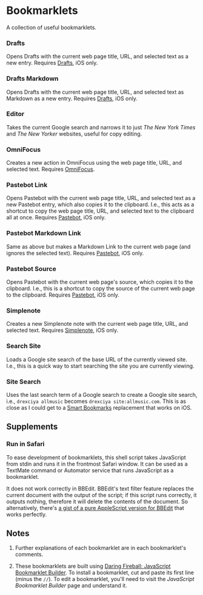 # Bookmarklets

A collection of useful bookmarklets.

### Drafts

Opens Drafts with the current web page title, URL, and selected text as a new entry. Requires [Drafts](http://agiletortoise.com/drafts/), iOS only.

### Drafts Markdown

Opens Drafts with the current web page title, URL, and selected text as Markdown as a new entry. Requires [Drafts](http://agiletortoise.com/drafts/), iOS only.

### Editor

Takes the current Google search and narrows it to just _The New York Times_ and _The New Yorker_ websites, useful for copy editing.

### OmniFocus

Creates a new action in OmniFocus using the web page title, URL, and selected text. Requires [OmniFocus](http://www.omnigroup.com/products/omnifocus/).

### Pastebot Link

Opens Pastebot with the current web page title, URL, and selected text as a new Pastebot entry, which also copies it to the clipboard. I.e., this acts as a shortcut to copy the web page title, URL, and selected text to the clipboard all at once. Requires [Pastebot](http://tapbots.com/software/pastebot/), iOS only.

### Pastebot Markdown Link

Same as above but makes a Markdown Link to the current web page (and ignores the selected text). Requires [Pastebot](http://tapbots.com/software/pastebot/), iOS only.

### Pastebot Source

Opens Pastebot with the current web page's source, which copies it to the clipboard. I.e., this is a shortcut to copy the source of the current web page to the clipboard. Requires [Pastebot](http://tapbots.com/software/pastebot/), iOS only.

### Simplenote

Creates a new Simplenote note with the current web page title, URL, and selected text. Requires [Simplenote](http://itunes.apple.com/us/app/simplenote/id289429962?mt=8), iOS only.

### Search Site

Loads a Google site search of the base URL of the currently viewed site. I.e., this is a quick way to start searching the site you are currently viewing.

### Site Search

Uses the last search term of a Google search to create a Google site search, i.e., `drexciya allmusic` becomes `drexciya site:allmusic.com`. This is as close as I could get to a [Smart Bookmarks](http://en.wikipedia.org/wiki/Smart_Bookmarks) replacement that works on iOS.

## Supplements

### Run in Safari

To ease development of bookmarklets, this shell script takes JavaScript from stdin and runs it in the frontmost Safari window. It can be used as a TextMate command or Automator service that runs JavaScript as a bookmarklet.

It does not work correctly in BBEdit. BBEdit's text filter feature replaces the current document with the output of the script; if this script runs correctly, it outputs nothing, therefore it will delete the contents of the document. So alternatively, there's [a gist of a pure AppleScript version for BBEdit](https://gist.github.com/3026027) that works perfectly.

## Notes

1. Further explanations of each bookmarklet are in each bookmarklet's comments.

2. These bookmarklets are built using [Daring Fireball: JavaScript Bookmarklet Builder](http://daringfireball.net/2007/03/javascript_bookmarklet_builder). To install a bookmarklet, cut and paste its first line (minus the `//`). To edit a bookmarklet, you'll need to visit the _JavaScript Bookmarklet Builder_ page and understand it.
